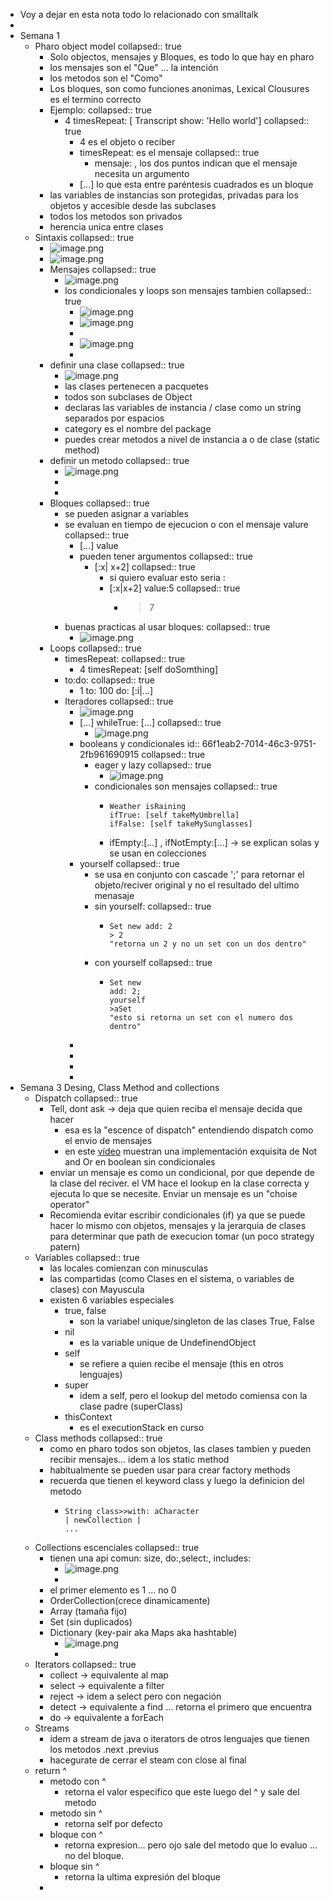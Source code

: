 - Voy a dejar en esta nota todo lo relacionado con smalltalk
-
- Semana 1
	- Pharo object model
	  collapsed:: true
		- Solo objectos, mensajes y Bloques, es todo lo que hay en pharo
		- los mensajes son el "Que" ... la intención
		- los metodos son el "Como"
		- Los bloques, son como funciones anonimas, Lexical Clousures es el termino correcto
		- Ejemplo:
		  collapsed:: true
			- 4 timesRepeat: [ Transcript show: 'Hello world']
			  collapsed:: true
				- 4 es el objeto o reciber
				- timesRepeat: es el mensaje
				  collapsed:: true
					- mensaje: , los dos puntos indican que el mensaje necesita un argumento
				- [...] lo que esta entre paréntesis cuadrados es un bloque
		- las variables de instancias son protegidas, privadas para los objetos y accesible desde las subclases
		- todos los metodos son privados
		- herencia unica entre clases
	- Sintaxis
	  collapsed:: true
		- ![image.png](../assets/image_1727127705969_0.png)
		- ![image.png](../assets/image_1727127730436_0.png)
		- Mensajes
		  collapsed:: true
			- ![image.png](../assets/image_1727127780527_0.png)
			- los condicionales y loops son mensajes tambien
			  collapsed:: true
				- ![image.png](../assets/image_1727128016535_0.png)
				- ![image.png](../assets/image_1727128055688_0.png)
				-
				- ![image.png](../assets/image_1727128461156_0.png)
				-
		- definir una clase
		  collapsed:: true
			- ![image.png](../assets/image_1727128530576_0.png)
			- las clases pertenecen a pacquetes
			- todos son subclases de Object
			- declaras las variables de instancia / clase como un string separados por espacios
			- category es el nombre del package
			- puedes crear metodos a nivel de instancia a o de clase (static method)
		- definir un metodo
		  collapsed:: true
			- ![image.png](../assets/image_1727128946913_0.png)
			-
			-
		- Bloques
		  collapsed:: true
			- se pueden asignar a variables
			- se evaluan en tiempo de ejecucion o con el mensaje valure
			  collapsed:: true
				- [...] value
				- pueden tener argumentos
				  collapsed:: true
					- [:x| x+2]
					  collapsed:: true
						- si quiero evaluar esto seria :
						- [:x|x+2] value:5
						  collapsed:: true
							- >7
			- buenas practicas al usar bloques:
			  collapsed:: true
				- ![image.png](../assets/image_1727129508160_0.png)
		- Loops
		  collapsed:: true
			- timesRepeat:
			  collapsed:: true
				- 4 timesRepeat: [self doSomthing]
			- to:do:
			  collapsed:: true
				- 1 to: 100 do: [:i|...]
			- Iteradores
			  collapsed:: true
				- ![image.png](../assets/image_1727130032835_0.png)
				- [...] whileTrue: [...]
				  collapsed:: true
					- ![image.png](../assets/image_1727130289618_0.png)
				- booleans y condicionales
				  id:: 66f1eab2-7014-46c3-9751-2fb961690915
				  collapsed:: true
					- eager y lazy
					  collapsed:: true
						- ![image.png](../assets/image_1727205745520_0.png)
					- condicionales son mensajes
					  collapsed:: true
						- ```smalltalk 
						  Weather isRaining
						  ifTrue: [self takeMyUmbrella]
						  ifFalse: [self takeMySunglasses]
						  ```
						- ifEmpty:[...] , ifNotEmpty:[...] -> se explican solas y se usan en colecciones
				- yourself
				  collapsed:: true
					- se usa en conjunto con cascade ';' para retornar el objeto/reciver original y no el resultado del ultimo menasaje
					- sin yourself:
					  collapsed:: true
						- ```smalltalk 
						  Set new add: 2
						  > 2
						  "retorna un 2 y no un set con un dos dentro"
						  ```
					- con yourself
					  collapsed:: true
						- ```pharo
						  Set new
						  add: 2;
						  yourself
						  >aSet 
						  "esto si retorna un set con el numero dos dentro"
						  ```
				-
				-
				-
				-
- Semana 3 Desing, Class Method and collections
	- Dispatch
	  collapsed:: true
		- Tell, dont ask -> deja que quien reciba el mensaje decida que hacer
			- esa es la "escence of dispatch" entendiendo dispatch como el envio de mensajes
			- en este [vídeo](https://lms.fun-mooc.fr/courses/course-v1:inria+41024+session01/courseware/d7e98db326c243deaa500bcc0e126a84/714307264f5343ff840c929e30d26dde/) muestran una implementación exquisita de Not and Or en boolean sin condicionales
		- enviar un mensaje es como un condicional, por que depende de la clase del reciver. el VM hace el lookup en la clase correcta y ejecuta lo que se necesite. Enviar un mensaje es un "choise operator"
		- Recomienda evitar escribir condicionales (if) ya que se puede hacer lo mismo con objetos, mensajes y la jerarquia de clases para determinar que path de execucion tomar (un poco strategy patern)
	- Variables
	  collapsed:: true
		- las locales comienzan con minusculas
		- las compartidas (como Clases en el sistema, o variables de clases) con Mayuscula
		- existen 6 variables especiales
			- true, false
				- son la variabel unique/singleton de las clases True, False
			- nil
				- es la variable unique de UndefinendObject
			- self
				- se refiere a quien recibe el mensaje (this en otros lenguajes)
			- super
				- idem a self, pero el lookup del metodo comiensa con la clase padre (superClass)
			- thisContext
				- es el executionStack en curso
	- Class methods
	  collapsed:: true
		- como en pharo todos son objetos, las clases tambien y pueden recibir mensajes... idem a los static method
		- habitualmente se pueden usar para crear factory methods
		- recuerda que tienen el keyword class y luego la definicion del metodo
			- ```smalltalk
			  String class>>with: aCharacter
			  | newCollection |
			  ...
			  ```
	- Collections escenciales
	  collapsed:: true
		- tienen una api comun: size, do:,select:, includes:
			- ![image.png](../assets/image_1727760147240_0.png)
			-
		- el primer elemento es 1 ... no 0
		- OrderCollection(crece dinamicamente)
		- Array (tamaña fijo)
		- Set (sin duplicados)
		- Dictionary (key-pair aka Maps aka hashtable)
			- ![image.png](../assets/image_1727760713942_0.png)
			-
	- Iterators
	  collapsed:: true
		- collect -> equivalente al map
		- select -> equivalente a filter
		- reject -> idem a select pero con negación
		- detect -> equivalente a find ... retorna el primero que encuentra
		- do -> equivalente a forEach
	- Streams
		- idem a stream de java o iterators de otros lenguajes que tienen los metodos .next .previus
		- hacegurate de cerrar el steam con close al final
	- return ^
		- metodo con ^
			- retorna el valor especifico que este luego del ^ y sale del metodo
		- metodo sin ^
			- retorna self por defecto
		- bloque con ^
			- retorna expresion... pero ojo sale del metodo que lo evaluo ... no del bloque.
		- bloque sin ^
			- retorna la ultima expresión del bloque
		-